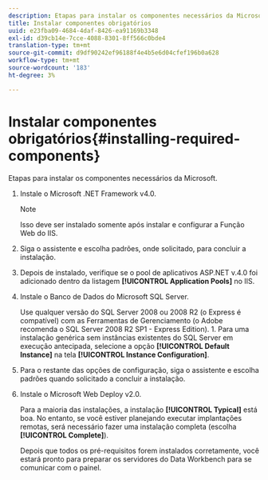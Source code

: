 ```yaml
---
description: Etapas para instalar os componentes necessários da Microsoft.
title: Instalar componentes obrigatórios
uuid: e23fba09-4684-4daf-8426-ea91169b3348
exl-id: d39cb14e-7cce-4088-8301-8ff566c0bde4
translation-type: tm+mt
source-git-commit: d9df90242ef96188f4e4b5e6d04cfef196b0a628
workflow-type: tm+mt
source-wordcount: '183'
ht-degree: 3%

---
```


# Instalar componentes obrigatórios{#installing-required-components}

Etapas para instalar os componentes necessários da Microsoft.

1. Instale o Microsoft .NET Framework v4.0.

   >[!NOTE]
   >
   >Isso deve ser instalado somente após instalar e configurar a Função Web do IIS.

1. Siga o assistente e escolha padrões, onde solicitado, para concluir a instalação.
1. Depois de instalado, verifique se o pool de aplicativos ASP.NET v.4.0 foi adicionado dentro da listagem **[!UICONTROL Application Pools]** no IIS.
1. Instale o Banco de Dados do Microsoft SQL Server.

   Use qualquer versão do SQL Server 2008 ou 2008 R2 (o Express é compatível) com as Ferramentas de Gerenciamento (o Adobe recomenda o SQL Server 2008 R2 SP1 - Express Edition). 1. Para uma instalação genérica sem instâncias existentes do SQL Server em execução antecipada, selecione a opção **[!UICONTROL Default Instance]** na tela **[!UICONTROL Instance Configuration]**.
1. Para o restante das opções de configuração, siga o assistente e escolha padrões quando solicitado a concluir a instalação.
1. Instale o Microsoft Web Deploy v2.0.

   Para a maioria das instalações, a instalação **[!UICONTROL Typical]** está boa. No entanto, se você estiver planejando executar implantações remotas, será necessário fazer uma instalação completa (escolha **[!UICONTROL Complete]**).

   Depois que todos os pré-requisitos forem instalados corretamente, você estará pronto para preparar os servidores do Data Workbench para se comunicar com o painel.
